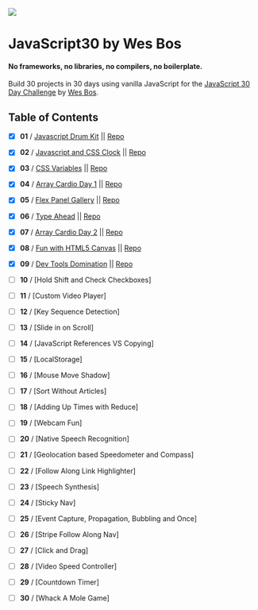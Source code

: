 ![](https://javascript30.com/images/JS3-social-share.png)

# JavaScript30 by Wes Bos

#### No frameworks, no libraries, no compilers, no boilerplate.

Build 30 projects in 30 days using vanilla JavaScript for the [JavaScript 30 Day Challenge](https://JavaScript30.com) by [Wes Bos](http://wesbos.com).

## Table of Contents

- [x] **01** / [Javascript Drum Kit](https://celina.github.io/javascript30/01%20-%20JavaScript%20Drum%20Kit) || [Repo](https://www.github.com/celina/javascript30/tree/master/01%20-%20JavaScript%20Drum%20Kit)

- [x] **02** / [Javascript and CSS Clock](https://celina.github.io/javascript30/02%20-%20JS%20and%20CSS%20Clock) || [Repo](https://www.github.com/celina/javascript30/tree/master/02%20-%20JS%20and%20CSS%20Clock)

- [x] **03** / [CSS Variables](https://celina.github.io/javascript30/03%20-%20CSS%20Variables) || [Repo](https://www.github.com/celina/avascript30/tree/master/03%20-%20CSS%20Variables)

- [x] **04** / [Array Cardio Day 1](https://celina.github.io/javascript30/04%20-%20Array%20Cardio%20Day%201) || [Repo](https://www.github.com/celina/javascript30/tree/master/04%20-%20Array%20Cardio%20Day%201)

- [x] **05** / [Flex Panel Gallery](https://celina.github.io/javascript30/05%20-%20Flex%20Panel%20Gallery) || [Repo](https://www.github.com/celina/javascript30/tree/master/05%20-%20Flex%20Panel%20Gallery)

- [x] **06** / [Type Ahead](https://celina.github.io/javascript30/06%20-%20Type%20Ahead) || [Repo](https://www.github.com/celina/javascript30/tree/master/06%20-%20Type%20Ahead)

- [x] **07** / [Array Cardio Day 2](https://celina.github.io/javascript30/07%20-%20Array%20Cardio%20Day%202) || [Repo](https://www.github.com/celina/javascript30/tree/master/07%20-%20Array%20Cardio%20Day%202)

- [x] **08** / [Fun with HTML5 Canvas](https://celina.github.io/javascript30/08%20-%20Fun%20with%20HTML5%20Canvas) || [Repo](https://www.github.com/celina/javascript30/tree/master/08%20-%20Fun%20with%20HTML5%20Canvas)

- [x] **09** / [Dev Tools Domination](https://celina.github.io/javascript30/09%20-%20Dev%20Tools%20Domination) || [Repo](https://www.github.com/celina/javascript30/tree/master/09%20-%20Dev%20Tools%20Domination)

- [ ] **10** / [Hold Shift and Check Checkboxes]

- [ ] **11** / [Custom Video Player]

- [ ] **12** / [Key Sequence Detection]

- [ ] **13** / [Slide in on Scroll]

- [ ] **14** / [JavaScript References VS Copying]

- [ ] **15** / [LocalStorage]

- [ ] **16** / [Mouse Move Shadow]

- [ ] **17** / [Sort Without Articles]

- [ ]  **18** / [Adding Up Times with Reduce]

- [ ] **19** / [Webcam Fun]

- [ ] **20** / [Native Speech Recognition]

- [ ] **21** / [Geolocation based Speedometer and Compass]

- [ ] **22** / [Follow Along Link Highlighter]

- [ ] **23** / [Speech Synthesis]

- [ ] **24** / [Sticky Nav]

- [ ] **25** / [Event Capture, Propagation, Bubbling and Once]

- [ ] **26** / [Stripe Follow Along Nav]

- [ ] **27** / [Click and Drag]

- [ ] **28** / [Video Speed Controller]

- [ ] **29** / [Countdown Timer]

- [ ] **30** / [Whack A Mole Game]
